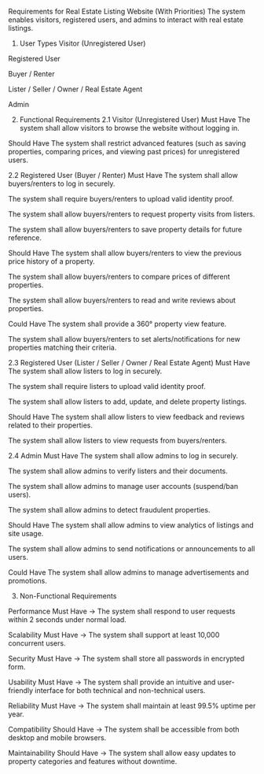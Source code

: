 Requirements for Real Estate Listing Website (With Priorities)
The system enables visitors, registered users, and admins to interact with real estate listings.

1. User Types
Visitor (Unregistered User)


Registered User


Buyer / Renter


Lister / Seller / Owner / Real Estate Agent


Admin



2. Functional Requirements
2.1 Visitor (Unregistered User)
Must Have
The system shall allow visitors to browse the website without logging in.


Should Have
The system shall restrict advanced features (such as saving properties, comparing prices, and viewing past prices) for unregistered users.



2.2 Registered User (Buyer / Renter)
Must Have
The system shall allow buyers/renters to log in securely.


The system shall require buyers/renters to upload valid identity proof.


The system shall allow buyers/renters to request property visits from listers.


The system shall allow buyers/renters to save property details for future reference.


Should Have
The system shall allow buyers/renters to view the previous price history of a property.


The system shall allow buyers/renters to compare prices of different properties.


The system shall allow buyers/renters to read and write reviews about properties.


Could Have
The system shall provide a 360° property view feature.


The system shall allow buyers/renters to set alerts/notifications for new properties matching their criteria.



2.3 Registered User (Lister / Seller / Owner / Real Estate Agent)
Must Have
The system shall allow listers to log in securely.


The system shall require listers to upload valid identity proof.


The system shall allow listers to add, update, and delete property listings.


Should Have
The system shall allow listers to view feedback and reviews related to their properties.


The system shall allow listers to view requests from buyers/renters.



2.4 Admin
Must Have
The system shall allow admins to log in securely.


The system shall allow admins to verify listers and their documents.


The system shall allow admins to manage user accounts (suspend/ban users).


The system shall allow admins to detect fraudulent properties.


Should Have
The system shall allow admins to view analytics of listings and site usage.


The system shall allow admins to send notifications or announcements to all users.


Could Have
The system shall allow admins to manage advertisements and promotions.

3. Non-Functional Requirements

Performance
Must Have → The system shall respond to user requests within 2 seconds under normal load.


Scalability
Must Have → The system shall support at least 10,000 concurrent users.


Security
Must Have → The system shall store all passwords in encrypted form.


Usability
Must Have → The system shall provide an intuitive and user-friendly interface for both technical and non-technical users.


Reliability
Must Have → The system shall maintain at least 99.5% uptime per year.


Compatibility
Should Have → The system shall be accessible from both desktop and mobile browsers.


Maintainability
Should Have → The system shall allow easy updates to property categories and features without downtime.

